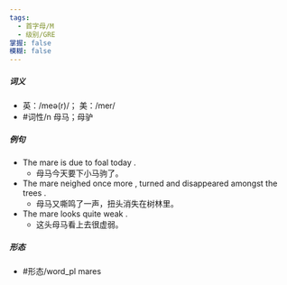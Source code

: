 ```yaml
---
tags:
  - 首字母/M
  - 级别/GRE
掌握: false
模糊: false
---
```

##### 词义
- 英：/meə(r)/； 美：/mer/
- #词性/n  母马；母驴
##### 例句
- The mare is due to foal today .
	- 母马今天要下小马驹了。
- The mare neighed once more , turned and disappeared amongst the trees .
	- 母马又嘶鸣了一声，扭头消失在树林里。
- The mare looks quite weak .
	- 这头母马看上去很虚弱。
##### 形态
- #形态/word_pl mares
